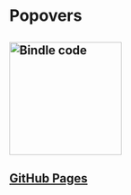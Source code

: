 # Popovers

## <img src="https://ci.appveyor.com/api/projects/status/github/NimbleFish/popovers?svg=true" width=200 alt="Bindle code" />

## <a href="https://nimblefish.github.io/popovers/dist/">GitHub Pages</a>